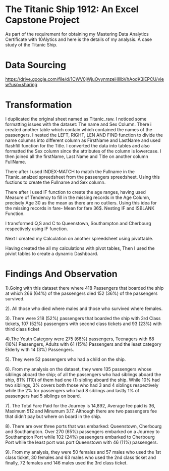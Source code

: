 # The Titanic Ship 1912: An Excel Capstone Project

As part of the requirement for obtaining my Mastering Data Analytics Certificate with 10Alytics and here is the details of my analysis. A case study of the Titanic Ship. 

# Data Sourcing 
https://drive.google.com/file/d/1CWV0jWjuOvynmzeHIllbVhAodK3iEPCU/view?usp=sharing

# Transformation

I duplicated the original sheet named as Titanic_raw. I noticed some formatting issues with the dataset: The name and Sex Column. There i created another table which contain which contained the names of the passengers. I nested the LEFT, RIGHT, LEN AND FIND function to divide the name columns into different column as FirstName and LastName and used flashfill function for the Title. 
I converted the data into tables and also formatted the Sex column since the attributes of the column is lowercase. I then joined all the firstName, Last Name and Title on another column FullName. 

There after I used INDEX-MATCH to match the Fullname in the Titanic_analzed spreedsheet from the passengers spreedsheet. Using this fuctions to create the Fullname and Sex column. 

There after I used IF function to create the age ranges, having used Measure of Tendency to fill in the missing records in the Age Column, precisely Age 30 as the mean as there are no outliers. Using this idea for the missing records in fare- Mean for fare 36$. Nesting IF and ISBLANK Function.

I transformed Q,S and C to Queenstown, Southampton and Cherbourg respectively using IF function.

Next I created my Calculation on another spreedsheet using pivottable.

Having created the all my calculations with pivot tables, Then I used the piviot tables to create a dynamic Dashboard.


# Findings And Observation

1).Going with this dataset there where 418 Passengers that boarded the ship at which 266 (64%) of the passengers died 152 (36%) of the passengers survived.

2). All those who died where males and those who survived where females.

3). There were 218 (52%) passengers that boarded the ship with 3rd Class tickets, 107 (52%) passengers with second class tickets and 93 (23%) with third class ticket

4).The Youth Category were 275 (66%) passengers, Teenagers with 68 (16%) Passengers, Adults with 61 (15%) Passengers and the least category Elderly with 14 (3%) Passengers.

5). They were 52 passengers who had a child on the ship.

6). From my analysis on the dataset, they were 135 passengers whose siblings aboard the ship; of all the passengers who had siblings aboard the ship, 81% (110) of them had one (1) sibling aboard the ship. While 10% had two siblings, 3% covers both those who had 3 and 4 siblings respectively while the 2% for passengers who had 8 siblings and lastly 1% of passengers had 5 siblings on board.

7). The Total Fare Paid for the Journey is 14,892, Average fee paid is 36, Maximum 512 and Minumum 3.17. Although there are two passengers fee that didn’t pay but where on board in the ship.	

8). There are over three ports that was embarked: Queenstown, Cherbourg and Southampton. Over 270 (65%) passengers embarked on a Journey to Southampton Port while 102 (24%) passengers embarked to Cherbourg Port while the least port was port Queenstown with 46 (11%) passengers.

9). From my analysis, they were 50 females and 57 males who used the 1st class ticket, 30 females and 63 males who used the 2nd class ticket and finally, 72 females and 146 males used the 3rd class ticket.




